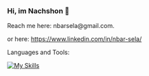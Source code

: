 ### Hi, im Nachshon 👋

<p>
Reach me here: nbarsela@gmail.com.
  
or here: https://www.linkedin.com/in/nbar-sela/

Languages and Tools:

[![My Skills](https://skills.thijs.gg/icons?i=java,python,c,cpp,nodejs,javascript,typescript,react,mysql,mongodb,firebase&theme=dark)](https://skills.thijs.gg)

</p>
